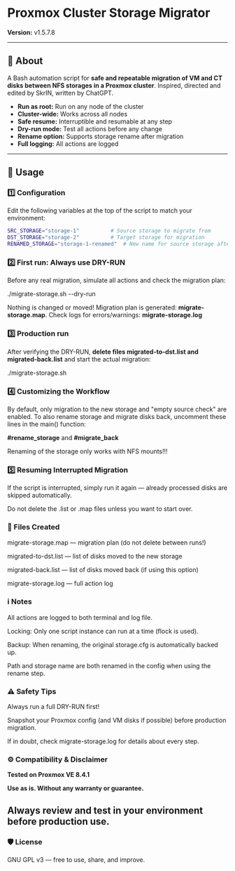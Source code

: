 # Proxmox Cluster Storage Migrator

**Version:** v1.5.7.8

---

## 📝 About

A Bash automation script for **safe and repeatable migration of VM and CT disks between NFS storages in a Proxmox cluster**.
Inspired, directed and edited by SkrIN, written by ChatGPT.

- **Run as root:** Run on any node of the cluster
- **Cluster-wide:** Works across all nodes
- **Safe resume:** Interruptible and resumable at any step
- **Dry-run mode:** Test all actions before any change
- **Rename option:** Supports storage rename after migration
- **Full logging:** All actions are logged

---

## 🚀 Usage

### 1️⃣ Configuration

Edit the following variables at the top of the script to match your environment:

```bash
SRC_STORAGE="storage-1"          # Source storage to migrate from
DST_STORAGE="storage-2"          # Target storage for migration
RENAMED_STORAGE="storage-1-renamed"  # New name for source storage after migration (optional)
```

### 2️⃣ First run: Always use DRY-RUN

Before any real migration, simulate all actions and check the migration plan:

./migrate-storage.sh --dry-run

Nothing is changed or moved! Migration plan is generated: **migrate-storage.map**. Check logs for errors/warnings: **migrate-storage.log**

### 3️⃣ Production run

After verifying the DRY-RUN, **delete files migrated-to-dst.list and migrated-back.list** and
start the actual migration:

./migrate-storage.sh

### 4️⃣ Customizing the Workflow

By default, only migration to the new storage and "empty source check" are enabled.
To also rename storage and migrate disks back, uncomment these lines in the main() function:

**#rename_storage** and **#migrate_back**

Renaming of the storage only works with NFS mounts!!!

### 5️⃣ Resuming Interrupted Migration

If the script is interrupted, simply run it again — already processed disks are skipped
automatically.

Do not delete the .list or .map files unless you want to start over.

### 📄 Files Created

migrate-storage.map — migration plan (do not delete between runs!)

migrated-to-dst.list — list of disks moved to the new storage

migrated-back.list — list of disks moved back (if using this option)

migrate-storage.log — full action log

### ℹ️ Notes

All actions are logged to both terminal and log file.

Locking: Only one script instance can run at a time (flock is used).

Backup: When renaming, the original storage.cfg is automatically backed up.

Path and storage name are both renamed in the config when using the rename step.

### ⚠️ Safety Tips

Always run a full DRY-RUN first!

Snapshot your Proxmox config (and VM disks if possible) before production migration.

If in doubt, check migrate-storage.log for details about every step.

### ⚙️ Compatibility & Disclaimer

**Tested on Proxmox VE 8.4.1**

**Use as is. Without any warranty or guarantee.**

## Always review and test in your environment before production use.

### 🛡 License
GNU GPL v3 — free to use, share, and improve.
